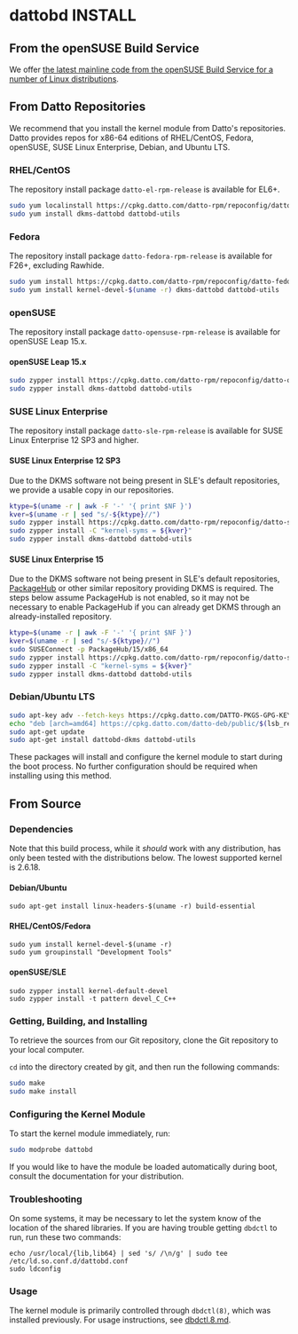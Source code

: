 # dattobd INSTALL

## From the openSUSE Build Service
We offer [the latest mainline code from the openSUSE Build Service for a number of Linux distributions](https://software.opensuse.org//download.html?project=isv%3ADatto%3ALinuxAgent%3ADattoBD%3AMainline&package=dattobd).

## From Datto Repositories
We recommend that you install the kernel module from Datto's repositories. Datto provides repos for x86-64 editions of RHEL/CentOS, Fedora, openSUSE, SUSE Linux Enterprise, Debian, and Ubuntu LTS.

### RHEL/CentOS
The repository install package `datto-el-rpm-release` is available for EL6+.
```bash
sudo yum localinstall https://cpkg.datto.com/datto-rpm/repoconfig/datto-el-rpm-release-$(rpm -E %rhel)-latest.noarch.rpm
sudo yum install dkms-dattobd dattobd-utils
```
### Fedora
The repository install package `datto-fedora-rpm-release` is available for F26+, excluding Rawhide.
```bash
sudo yum install https://cpkg.datto.com/datto-rpm/repoconfig/datto-fedora-rpm-release-$(rpm -E %fedora)-latest.noarch.rpm
sudo yum install kernel-devel-$(uname -r) dkms-dattobd dattobd-utils
```
### openSUSE
The repository install package `datto-opensuse-rpm-release` is available for openSUSE Leap 15.x.
#### openSUSE Leap 15.x
```bash
sudo zypper install https://cpkg.datto.com/datto-rpm/repoconfig/datto-opensuse-rpm-release-15.0-latest.noarch.rpm
sudo zypper install dkms-dattobd dattobd-utils
```
### SUSE Linux Enterprise
The repository install package `datto-sle-rpm-release` is available for SUSE Linux Enterprise 12 SP3 and higher.
#### SUSE Linux Enterprise 12 SP3
Due to the DKMS software not being present in SLE's default repositories, we provide a usable copy in
our repositories.
```bash
ktype=$(uname -r | awk -F '-' '{ print $NF }')
kver=$(uname -r | sed "s/-${ktype}//")
sudo zypper install https://cpkg.datto.com/datto-rpm/repoconfig/datto-sle-rpm-release-12-latest.noarch.rpm
sudo zypper install -C "kernel-syms = ${kver}"
sudo zypper install dkms-dattobd dattobd-utils
```
#### SUSE Linux Enterprise 15
Due to the DKMS software not being present in SLE's default repositories, [PackageHub](https://packagehub.suse.com/) or other similar
repository providing DKMS is required. The steps below assume PackageHub is not enabled, so it may not be necessary to enable
PackageHub if you can already get DKMS through an already-installed repository.
```bash
ktype=$(uname -r | awk -F '-' '{ print $NF }')
kver=$(uname -r | sed "s/-${ktype}//")
sudo SUSEConnect -p PackageHub/15/x86_64
sudo zypper install https://cpkg.datto.com/datto-rpm/repoconfig/datto-sle-rpm-release-15-latest.noarch.rpm
sudo zypper install -C "kernel-syms = ${kver}"
sudo zypper install dkms-dattobd dattobd-utils
```
### Debian/Ubuntu LTS
```bash
sudo apt-key adv --fetch-keys https://cpkg.datto.com/DATTO-PKGS-GPG-KEY
echo "deb [arch=amd64] https://cpkg.datto.com/datto-deb/public/$(lsb_release -sc) $(lsb_release -sc) main" | sudo tee /etc/apt/sources.list.d/datto-linux-agent.list
sudo apt-get update
sudo apt-get install dattobd-dkms dattobd-utils
```

These packages will install and configure the kernel module to start during the boot process. No further configuration should be required when installing using this method.


## From Source

### Dependencies

Note that this build process, while it _should_ work with any distribution, has only been tested with the distributions below. The lowest supported kernel is 2.6.18.

#### Debian/Ubuntu
```
sudo apt-get install linux-headers-$(uname -r) build-essential
```

#### RHEL/CentOS/Fedora
```
sudo yum install kernel-devel-$(uname -r)
sudo yum groupinstall "Development Tools"
```

#### openSUSE/SLE
```
sudo zypper install kernel-default-devel
sudo zypper install -t pattern devel_C_C++
```

### Getting, Building, and Installing
To retrieve the sources from our Git repository, clone the Git repository to your local computer.

`cd` into the directory created by git, and then run the following commands:
```bash
sudo make
sudo make install
```

### Configuring the Kernel Module
To start the kernel module immediately, run:
```bash
sudo modprobe dattobd
```

If you would like to have the module be loaded automatically during boot, consult the documentation for your distribution.

### Troubleshooting
On some systems, it may be necessary to let the system know of the location of the shared libraries. If you are having trouble getting `dbdctl` to run, run these two commands:
```
echo /usr/local/{lib,lib64} | sed 's/ /\n/g' | sudo tee /etc/ld.so.conf.d/dattobd.conf
sudo ldconfig
```

### Usage
The kernel module is primarily controlled through `dbdctl(8)`, which was installed previously. For usage instructions, see [dbdctl.8.md](doc/dbdctl.8.md).
